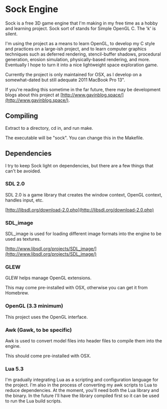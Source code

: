 
# Sock Engine #
 
Sock is a free 3D game engine that I'm making in my free time as a hobby and learning project. Sock sort of stands for Simple OpenGL C. The 'k' is silent.

I'm using the project as a means to learn OpenGL, to develop my C style and practices on a large-ish project, and to learn computer graphics techniques such as deferred rendering, stencil-buffer shadows, procedural generation, erosion simulation, physically-based rendering, and more. Eventually I hope to turn it into a nice lightweight space exploration game.

Currently the project is only maintained for OSX, as I develop on a somewhat-dated but still adequate 2011 MacBook Pro 13".

If you're reading this sometime in the far future, there may be development blogs about this project at [http://www.gavinblog.space/](http://www.gavinblog.space/).

## Compiling ##
Extract to a directory, cd in, and run make.

The executable will be "sock". You can change this in the Makefile.

## Dependencies ##
I try to keep Sock light on dependencies, but there are a few things that can't be avoided.

### SDL 2.0 ###
SDL 2.0 is a game library that creates the window context, OpenGL context, handles input, etc.

[http://libsdl.org/download-2.0.php](http://libsdl.org/download-2.0.php)

### SDL_image ###
SDL_image is used for loading different image formats into the engine to be used as textures.

[http://www.libsdl.org/projects/SDL_image/](http://www.libsdl.org/projects/SDL_image/)
### GLEW ###
GLEW helps manage OpenGL extensions.

This may come pre-installed with OSX, otherwise you can get it from Homebrew.
### OpenGL (3.3 minimum) ###
This project uses the OpenGL interface.

### Awk (Gawk, to be specific) ###
Awk is used to convert model files into header files to compile them into the engine.

This should come pre-installed with OSX.

### Lua 5.3 ###
I'm gradually integrating Lua as a scripting and configuration language for the project. I'm also in the process of converting my awk scripts to Lua to reduce dependencies. At the moment, you'll need both the Lua library and the binary. In the future I'll have the library compiled first so it can be used to run the Lua build scripts.
